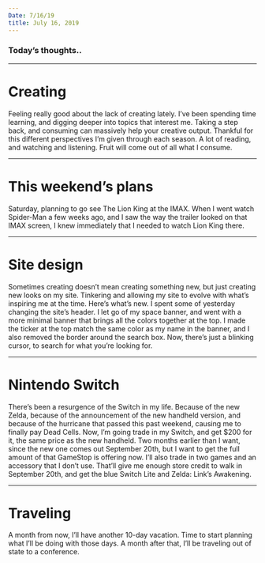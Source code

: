 ```yaml
---
Date: 7/16/19
title: July 16, 2019
---
```


### Today’s thoughts..

---- 

# Creating

Feeling really good about the lack of creating lately. I’ve been spending time learning, and digging deeper into topics that interest me. Taking a step back, and consuming can massively help your creative output. Thankful for this different perspectives I’m given through each season. A lot of reading, and watching and listening. Fruit will come out of all what I consume.

---- 

# This weekend’s plans

Saturday, planning to go see The Lion King at the IMAX. When I went watch Spider-Man a few weeks ago, and I saw the way the trailer looked on that IMAX screen, I knew immediately that I needed to watch Lion King there.

---- 

# Site design

Sometimes creating doesn’t mean creating something new, but just creating new looks on my site. Tinkering and allowing my site to evolve with what’s inspiring me at the time. Here’s what’s new. I spent some of yesterday changing the site’s header. I let go of my space banner, and went with a more minimal banner that brings all the colors together at the top. I made the ticker at the top match the same color as my name in the banner, and I also removed the border around the search box. Now, there’s just a blinking cursor, to search for what you’re looking for.

---- 

# Nintendo Switch

There’s been a resurgence of the Switch in my life. Because of the new Zelda, because of the announcement of the new handheld version, and because of the hurricane that passed this past weekend, causing me to finally pay Dead Cells. Now, I’m going trade in my Switch, and get $200 for it, the same price as the new handheld. Two months earlier than I want, since the new one comes out September 20th, but I want to get the full amount of that GameStop is offering now. I’ll also trade in two games and an accessory that I don’t use. That’ll give me enough store credit to walk in September 20th, and get the blue Switch Lite and Zelda: Link’s Awakening.

---- 

# Traveling

A month from now, I’ll have another 10-day vacation. Time to start planning what I’ll be doing with those days. A month after that, I’ll be traveling out of state to a conference. 